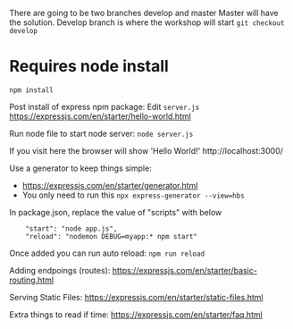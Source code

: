 There are going to be two branches develop and master
Master will have the solution. Develop branch is where the workshop will start
`git checkout develop`

# Requires node install
`npm install`

Post install of express npm package:
Edit `server.js`
https://expressjs.com/en/starter/hello-world.html

Run node file to start node server:
`node server.js`

If you visit here the browser will show 'Hello World!'
http://localhost:3000/

Use a generator to keep things simple:
- https://expressjs.com/en/starter/generator.html
- You only need to run this `npx express-generator --view=hbs`

In package.json, replace the value of "scripts" with below
```
    "start": "node app.js",
    "reload": "nodemon DEBUG=myapp:* npm start"
```
Once added you can run auto reload: `npm run reload`

Adding endpoings (routes):
https://expressjs.com/en/starter/basic-routing.html

Serving Static Files:
https://expressjs.com/en/starter/static-files.html

Extra things to read if time:
https://expressjs.com/en/starter/faq.html


